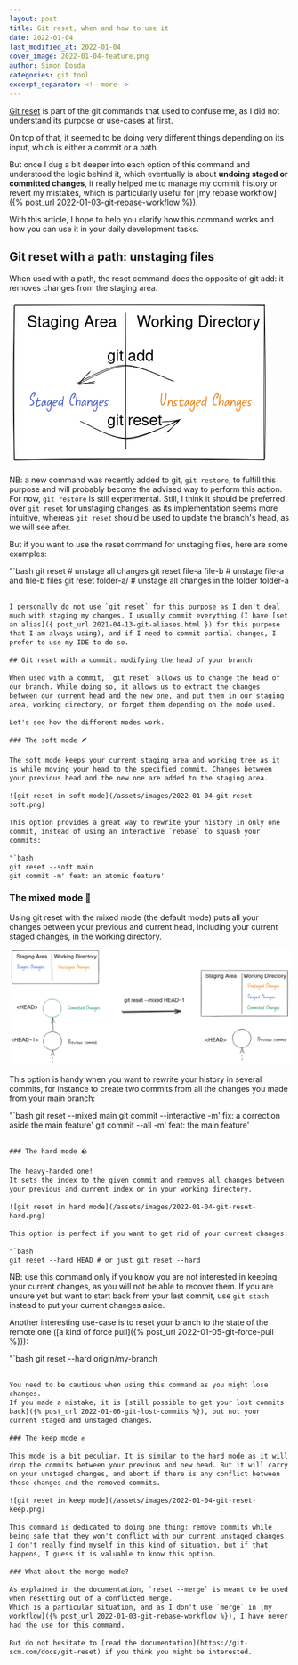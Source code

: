 ```yaml
---
layout: post
title: Git reset, when and how to use it
date: 2022-01-04
last_modified_at: 2022-01-04
cover_image: 2022-01-04-feature.png
author: Simon Dosda
categories: git tool
excerpt_separator: <!--more-->
---
```


[Git reset](https://git-scm.com/docs/git-reset) is part of the git commands that used to confuse me, as I did not understand its purpose or use-cases at first.

On top of that, it seemed to be doing very different things depending on its input, which is either a commit or a path.

But once I dug a bit deeper into each option of this command and understood the logic behind it, which eventually is about **undoing staged or committed changes**, it really helped me to manage my commit history or revert my mistakes, which is particularly useful for [my rebase workflow]({% post_url 2022-01-03-git-rebase-workflow %}).

<!--more-->

With this article, I hope to help you clarify how this command works and how you can use it in your daily development tasks.

## Git reset with a path: unstaging files

When used with a path, the reset command does the opposite of git add: it removes changes from the staging area.

![git reset with a file](/assets/images/2022-01-04-git-reset-file.png)

NB: a new command was recently added to git, `git restore`, to fulfill this purpose and will probably become the advised way to perform this action.
For now, `git restore` is still experimental. Still, I think it should be preferred over `git reset` for unstaging changes, as its implementation seems more intuitive, whereas `git reset` should be used to update the branch's head, as we will see after.

But if you want to use the reset command for unstaging files, here are some examples:

"`bash
git reset # unstage all changes
git reset file-a file-b # unstage file-a and file-b files
git reset folder-a/ # unstage all changes in the folder folder-a
```

I personally do not use `git reset` for this purpose as I don't deal much with staging my changes. I usually commit everything (I have [set an alias]({ post_url 2021-04-13-git-aliases.html }) for this purpose that I am always using), and if I need to commit partial changes, I prefer to use my IDE to do so.

## Git reset with a commit: modifying the head of your branch

When used with a commit, `git reset` allows us to change the head of our branch. While doing so, it allows us to extract the changes between our current head and the new one, and put them in our staging area, working directory, or forget them depending on the mode used.

Let's see how the different modes work.

### The soft mode 🪶

The soft mode keeps your current staging area and working tree as it is while moving your head to the specified commit. Changes between your previous head and the new one are added to the staging area.

![git reset in soft mode](/assets/images/2022-01-04-git-reset-soft.png)

This option provides a great way to rewrite your history in only one commit, instead of using an interactive `rebase` to squash your commits:

"`bash
git reset --soft main
git commit -m' feat: an atomic feature'
```

### The mixed mode 🥗

Using git reset with the mixed mode (the default mode) puts all your changes between your previous and current head, including your current staged changes, in the working directory.

![git reset in mixed mode](/assets/images/2022-01-04-git-reset-mixed.png)

This option is handy when you want to rewrite your history in several commits, for instance to create two commits from all the changes you made from your main branch:

"`bash
git reset --mixed main
git commit --interactive -m' fix: a correction aside the main feature'
git commit --all -m' feat: the main feature'

```

### The hard mode 🪨

The heavy-handed one! 
It sets the index to the given commit and removes all changes between your previous and current index or in your working directory.

![git reset in hard mode](/assets/images/2022-01-04-git-reset-hard.png)

This option is perfect if you want to get rid of your current changes:

"`bash
git reset --hard HEAD # or just git reset --hard
```

NB: use this command only if you know you are not interested in keeping your current changes, as you will not be able to recover them. 
If you are unsure yet but want to start back from your last commit, use `git stash` instead to put your current changes aside.

Another interesting use-case is to reset your branch to the state of the remote one ([a kind of force pull]({% post_url 2022-01-05-git-force-pull %})):

"`bash
git reset --hard origin/my-branch
```

You need to be cautious when using this command as you might lose changes. 
If you made a mistake, it is [still possible to get your lost commits back]({% post_url 2022-01-06-git-lost-commits %}), but not your current staged and unstaged changes. 

### The keep mode ✊

This mode is a bit peculiar. It is similar to the hard mode as it will drop the commits between your previous and new head. But it will carry on your unstaged changes, and abort if there is any conflict between these changes and the removed commits.

![git reset in keep mode](/assets/images/2022-01-04-git-reset-keep.png)

This command is dedicated to doing one thing: remove commits while being safe that they won't conflict with our current unstaged changes. I don't really find myself in this kind of situation, but if that happens, I guess it is valuable to know this option.

### What about the merge mode?

As explained in the documentation, `reset --merge` is meant to be used when resetting out of a conflicted merge.
Which is a particular situation, and as I don't use `merge` in [my workflow]({% post_url 2022-01-03-git-rebase-workflow %}), I have never had the use for this command.

But do not hesitate to [read the documentation](https://git-scm.com/docs/git-reset) if you think you might be interested.
